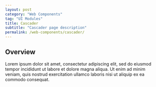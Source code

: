 ```yaml
---
layout: post
category: "Web Components"
tag: "UI Modules"
title: Cascader
subtitle: "Cascader page description"
permalink: /web-components/cascader/
---
```


## Overview

Lorem ipsum dolor sit amet, consectetur adipiscing elit, sed do eiusmod tempor incididunt ut labore et dolore magna aliqua. Ut enim ad minim veniam, quis nostrud exercitation ullamco laboris nisi ut aliquip ex ea commodo consequat.